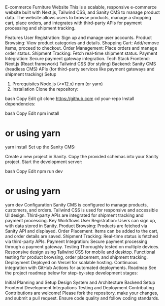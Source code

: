 E-commerce Furniture Website
This is a scalable, responsive e-commerce website built with Next.js, Tailwind CSS, and Sanity CMS to manage product data. The website allows users to browse products, manage a shopping cart, place orders, and integrates with third-party APIs for payment processing and shipment tracking.

Features
User Registration: Sign up and manage user accounts.
Product Browsing: View product categories and details.
Shopping Cart: Add/remove items, proceed to checkout.
Order Management: Place orders and manage order status.
Shipment Tracking: Fetch real-time shipment status.
Payment Integration: Secure payment gateway integration.
Tech Stack
Frontend:
Next.js (React framework)
Tailwind CSS (for styling)
Backend:
Sanity CMS (headless CMS)
APIs (for third-party services like payment gateways and shipment tracking)
Setup
1. Prerequisites
Node.js (>=12.x)
npm (or yarn)
2. Installation
Clone the repository:

bash
Copy
Edit
git clone https://github.com
cd your-repo
Install dependencies:

bash
Copy
Edit
npm install
# or using yarn
yarn install
Set up the Sanity CMS:

Create a new project in Sanity.
Copy the provided schemas into your Sanity project.
Start the development server:

bash
Copy
Edit
npm run dev
# or using yarn
yarn dev
Configuration
Sanity CMS is configured to manage products, customers, and orders.
Tailwind CSS is used for responsive and accessible UI design.
Third-party APIs are integrated for shipment tracking and payment processing.
Key Workflows
User Registration: Users can sign up, with data stored in Sanity.
Product Browsing: Products are fetched via Sanity API and displayed.
Order Placement: Items can be added to the cart, and order details are saved.
Shipment Tracking: Real-time status is fetched via third-party APIs.
Payment Integration: Secure payment processing through a payment gateway.
Testing
Thoroughly tested on multiple devices.
Responsive design using Tailwind CSS for mobile and desktop.
Functional testing for product browsing, order placement, and shipment tracking.
Deployment
Deployed on Vercel for scalable hosting.
Continuous integration with GitHub Actions for automated deployments.
Roadmap
See the project roadmap below for step-by-step development stages:

Initial Planning and Setup
Design System and Architecture
Backend Setup
Frontend Development
Integrations
Testing and Deployment
Contributing
Contributions are welcome! Please fork the repository, make your changes, and submit a pull request. Ensure code quality and follow coding standards.

